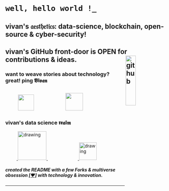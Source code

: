 # `well, hello world !_`
## vivan's 𝔞𝔢𝔰𝔱𝔥𝔢𝔱𝔦𝔠𝔰: data-science, blockchain, open-source & cyber-security!
## vivan's GitHub front-door is OPEN for contributions & ideas. <a href="https://www.linkedin.com/in/vivanvatsa/"><img align="right" src="https://external-content.duckduckgo.com/iu/?u=https%3A%2F%2Ftse3.mm.bing.net%2Fth%3Fid%3DOIP.YvDsRW5jeyP4M_r--pBq7wHaK_%26pid%3DApi&f=1" alt="github" width="25%" height="20%"> </a>

### want to weave stories about technology? great! ping 𝖁𝖎𝖛𝖆𝖓
&nbsp;&nbsp;&nbsp;&nbsp;&nbsp;&nbsp;&nbsp;&nbsp;<a href="https://twitter.com/VivanVatsa"><img src="https://img.icons8.com/fluent/2x/twitter.png" height="50px" width="50px"/></a>&nbsp;&nbsp;&nbsp;&nbsp;&nbsp;&nbsp; &nbsp;&nbsp;&nbsp;&nbsp;&nbsp;&nbsp;&nbsp;&nbsp;&nbsp;&nbsp;&nbsp;&nbsp;&nbsp;<a href="https://www.linkedin.com/in/vivanvatsa/"><img src="https://img.icons8.com/doodle/2x/linkedin--v2.png" height="55px" width="55px"/></a>
---------------------------------

### vivan's data science 𝖗𝖊𝖆𝖑𝖒
&nbsp;&nbsp;&nbsp;&nbsp;&nbsp;&nbsp;&nbsp;&nbsp;&nbsp;<a href="https://www.kaggle.com/vivanvatsa">
  <img src="https://res.cloudinary.com/importdata/image/upload/v1595012924/kaggle_ksaktb.png" alt="drawing" width="90">
</a>
&nbsp;&nbsp;&nbsp;&nbsp;&nbsp;&nbsp;&nbsp;&nbsp;&nbsp;&nbsp;&nbsp;&nbsp;&nbsp;&nbsp;&nbsp;&nbsp;&nbsp;&nbsp;&nbsp;&nbsp;&nbsp;&nbsp;&nbsp;&nbsp;<a href="https://aicrowd.com/participants/vivanvatsa">
  <img src="https://gitlab.aicrowd.com/uploads/-/system/appearance/header_logo/1/aicrowd-logo.png" alt="drawing" width="55">  
</a>

##### created the *README* with a few Forks & multiverse obsession [[❤️]](https://twitter.com/VivanVatsa) with technology & innovation.
---------------------------------
